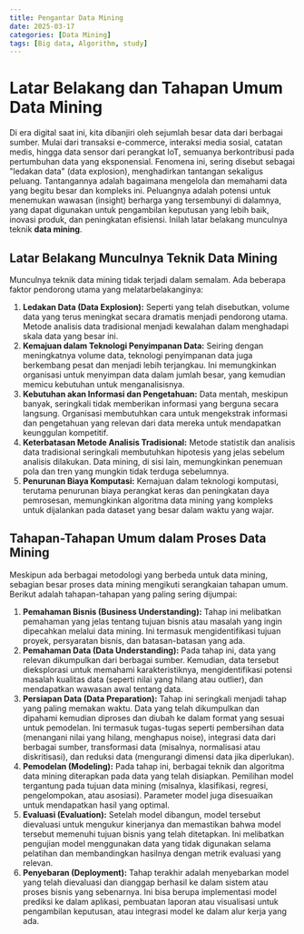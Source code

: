 ```yaml
---
title: Pengantar Data Mining
date: 2025-03-17
categories: [Data Mining]
tags: [Big data, Algorithm, study]
---
```


# Latar Belakang dan Tahapan Umum Data Mining

Di era digital saat ini, kita dibanjiri oleh sejumlah besar data dari berbagai sumber. Mulai dari transaksi e-commerce, interaksi media sosial, catatan medis, hingga data sensor dari perangkat IoT, semuanya berkontribusi pada pertumbuhan data yang eksponensial. Fenomena ini, sering disebut sebagai "ledakan data" (data explosion), menghadirkan tantangan sekaligus peluang. Tantangannya adalah bagaimana mengelola dan memahami data yang begitu besar dan kompleks ini. Peluangnya adalah potensi untuk menemukan wawasan (insight) berharga yang tersembunyi di dalamnya, yang dapat digunakan untuk pengambilan keputusan yang lebih baik, inovasi produk, dan peningkatan efisiensi. Inilah latar belakang munculnya teknik **data mining**.

## Latar Belakang Munculnya Teknik Data Mining

Munculnya teknik data mining tidak terjadi dalam semalam. Ada beberapa faktor pendorong utama yang melatarbelakanginya:

1.  **Ledakan Data (Data Explosion):** Seperti yang telah disebutkan, volume data yang terus meningkat secara dramatis menjadi pendorong utama. Metode analisis data tradisional menjadi kewalahan dalam menghadapi skala data yang besar ini.
2.  **Kemajuan dalam Teknologi Penyimpanan Data:** Seiring dengan meningkatnya volume data, teknologi penyimpanan data juga berkembang pesat dan menjadi lebih terjangkau. Ini memungkinkan organisasi untuk menyimpan data dalam jumlah besar, yang kemudian memicu kebutuhan untuk menganalisisnya.
3.  **Kebutuhan akan Informasi dan Pengetahuan:** Data mentah, meskipun banyak, seringkali tidak memberikan informasi yang berguna secara langsung. Organisasi membutuhkan cara untuk mengekstrak informasi dan pengetahuan yang relevan dari data mereka untuk mendapatkan keunggulan kompetitif.
4.  **Keterbatasan Metode Analisis Tradisional:** Metode statistik dan analisis data tradisional seringkali membutuhkan hipotesis yang jelas sebelum analisis dilakukan. Data mining, di sisi lain, memungkinkan penemuan pola dan tren yang mungkin tidak terduga sebelumnya.
5.  **Penurunan Biaya Komputasi:** Kemajuan dalam teknologi komputasi, terutama penurunan biaya perangkat keras dan peningkatan daya pemrosesan, memungkinkan algoritma data mining yang kompleks untuk dijalankan pada dataset yang besar dalam waktu yang wajar.

## Tahapan-Tahapan Umum dalam Proses Data Mining

Meskipun ada berbagai metodologi yang berbeda untuk data mining, sebagian besar proses data mining mengikuti serangkaian tahapan umum. Berikut adalah tahapan-tahapan yang paling sering dijumpai:

1.  **Pemahaman Bisnis (Business Understanding):** Tahap ini melibatkan pemahaman yang jelas tentang tujuan bisnis atau masalah yang ingin dipecahkan melalui data mining. Ini termasuk mengidentifikasi tujuan proyek, persyaratan bisnis, dan batasan-batasan yang ada.
2.  **Pemahaman Data (Data Understanding):** Pada tahap ini, data yang relevan dikumpulkan dari berbagai sumber. Kemudian, data tersebut dieksplorasi untuk memahami karakteristiknya, mengidentifikasi potensi masalah kualitas data (seperti nilai yang hilang atau outlier), dan mendapatkan wawasan awal tentang data.
3.  **Persiapan Data (Data Preparation):** Tahap ini seringkali menjadi tahap yang paling memakan waktu. Data yang telah dikumpulkan dan dipahami kemudian diproses dan diubah ke dalam format yang sesuai untuk pemodelan. Ini termasuk tugas-tugas seperti pembersihan data (menangani nilai yang hilang, menghapus noise), integrasi data dari berbagai sumber, transformasi data (misalnya, normalisasi atau diskritisasi), dan reduksi data (mengurangi dimensi data jika diperlukan).
4.  **Pemodelan (Modeling):** Pada tahap ini, berbagai teknik dan algoritma data mining diterapkan pada data yang telah disiapkan. Pemilihan model tergantung pada tujuan data mining (misalnya, klasifikasi, regresi, pengelompokan, atau asosiasi). Parameter model juga disesuaikan untuk mendapatkan hasil yang optimal.
5.  **Evaluasi (Evaluation):** Setelah model dibangun, model tersebut dievaluasi untuk mengukur kinerjanya dan memastikan bahwa model tersebut memenuhi tujuan bisnis yang telah ditetapkan. Ini melibatkan pengujian model menggunakan data yang tidak digunakan selama pelatihan dan membandingkan hasilnya dengan metrik evaluasi yang relevan.
6.  **Penyebaran (Deployment):** Tahap terakhir adalah menyebarkan model yang telah dievaluasi dan dianggap berhasil ke dalam sistem atau proses bisnis yang sebenarnya. Ini bisa berupa implementasi model prediksi ke dalam aplikasi, pembuatan laporan atau visualisasi untuk pengambilan keputusan, atau integrasi model ke dalam alur kerja yang ada.